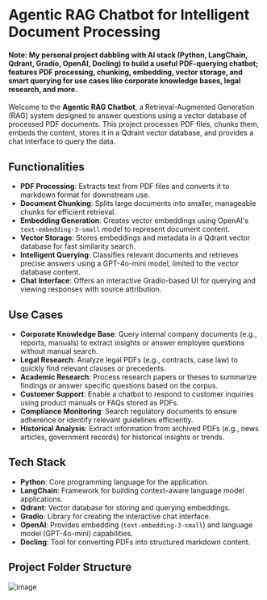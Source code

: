# Agentic RAG Chatbot for Intelligent Document Processing

#### Note: My personal project dabbling with AI stack (Python, LangChain, Qdrant, Gradio, OpenAI, Docling) to build a useful PDF-querying chatbot; features PDF processing, chunking, embedding, vector storage, and smart querying for use cases like corporate knowledge bases, legal research, and more.

Welcome to the **Agentic RAG Chatbot**, a Retrieval-Augmented Generation (RAG) system designed to answer questions using a vector database of processed PDF documents. This project processes PDF files, chunks them, embeds the content, stores it in a Qdrant vector database, and provides a chat interface to query the data.

## Functionalities

- **PDF Processing**: Extracts text from PDF files and converts it to markdown format for downstream use.
- **Document Chunking**: Splits large documents into smaller, manageable chunks for efficient retrieval.
- **Embedding Generation**: Creates vector embeddings using OpenAI's `text-embedding-3-small` model to represent document content.
- **Vector Storage**: Stores embeddings and metadata in a Qdrant vector database for fast similarity search.
- **Intelligent Querying**: Classifies relevant documents and retrieves precise answers using a GPT-4o-mini model, limited to the vector database content.
- **Chat Interface**: Offers an interactive Gradio-based UI for querying and viewing responses with source attribution.

## Use Cases

- **Corporate Knowledge Base**: Query internal company documents (e.g., reports, manuals) to extract insights or answer employee questions without manual search.
- **Legal Research**: Analyze legal PDFs (e.g., contracts, case law) to quickly find relevant clauses or precedents.
- **Academic Research**: Process research papers or theses to summarize findings or answer specific questions based on the corpus.
- **Customer Support**: Enable a chatbot to respond to customer inquiries using product manuals or FAQs stored as PDFs.
- **Compliance Monitoring**: Search regulatory documents to ensure adherence or identify relevant guidelines efficiently.
- **Historical Analysis**: Extract information from archived PDFs (e.g., news articles, government records) for historical insights or trends.

## Tech Stack

- **Python**: Core programming language for the application.
- **LangChain**: Framework for building context-aware language model applications.
- **Qdrant**: Vector database for storing and querying embeddings.
- **Gradio**: Library for creating the interactive chat interface.
- **OpenAI**: Provides embedding (`text-embedding-3-small`) and language model (GPT-4o-mini) capabilities.
- **Docling**: Tool for converting PDFs into structured markdown content.

## Project Folder Structure
![image](https://github.com/user-attachments/assets/49d5ed74-74b8-4543-bfef-29015dd90a0a)
